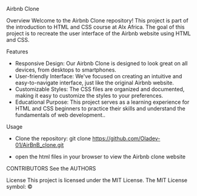 Airbnb Clone

Overview
Welcome to the Airbnb Clone repository! This project is part of the introduction to HTML and CSS course at Alx Africa. The goal of this project is to recreate the user interface of the Airbnb website using HTML and CSS.

Features
* Responsive Design: Our Airbnb Clone is designed to look great on all devices, from desktops to smartphones.
* User-friendly Interface: We've focused on creating an intuitive and easy-to-navigate interface, just like the original Airbnb website.
* Customizable Styles: The CSS files are organized and documented, making it easy to customize the styles to your preferences.
* Educational Purpose: This project serves as a learning experience for HTML and CSS beginners to practice their skills and understand the fundamentals of web development..

Usage
* Clone the repository:
git clone https://github.com/Oladev-01/AirBnB_clone.git

* open the html files in your browser to view the Airbnb clone website

CONTRIBUTORS
See the AUTHORS

License
This project is licensed under the MIT License. The MIT License symbol: &#169;